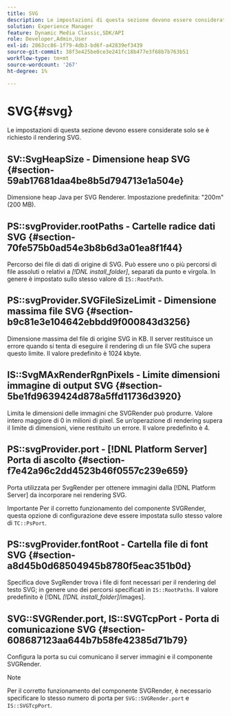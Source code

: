```yaml
---
title: SVG
description: Le impostazioni di questa sezione devono essere considerate solo se è richiesto il rendering SVG.
solution: Experience Manager
feature: Dynamic Media Classic,SDK/API
role: Developer,Admin,User
exl-id: 2863cc86-1f79-4db3-bd6f-a42839ef3439
source-git-commit: 38f3e425be0ce3e241fc18b477e3f68b7b763b51
workflow-type: tm+mt
source-wordcount: '267'
ht-degree: 1%

---
```


# SVG{#svg}

Le impostazioni di questa sezione devono essere considerate solo se è richiesto il rendering SVG.

## SV::SvgHeapSize - Dimensione heap SVG {#section-59ab17681daa4be8b5d794713e1a504e}

Dimensione heap Java per SVG Renderer. Impostazione predefinita: &quot;200m&quot; (200 MB).

## PS::svgProvider.rootPaths - Cartelle radice dati SVG {#section-70fe575b0ad54e3b8b6d3a01ea8f1f44}

Percorso dei file di dati di origine di SVG. Può essere uno o più percorsi di file assoluti o relativi a *[!DNL install_folder]*, separati da punto e virgola. In genere è impostato sullo stesso valore di `IS::RootPath`.

## PS::svgProvider.SVGFileSizeLimit - Dimensione massima file SVG {#section-b9c81e3e104642ebbdd9f000843d3256}

Dimensione massima del file di origine SVG in KB. Il server restituisce un errore quando si tenta di eseguire il rendering di un file SVG che supera questo limite. Il valore predefinito è 1024 kbyte.

## IS::SvgMAxRenderRgnPixels - Limite dimensioni immagine di output SVG {#section-5be1fd9639424d878a5ffd11736d3920}

Limita le dimensioni delle immagini che SVGRender può produrre. Valore intero maggiore di 0 in milioni di pixel. Se un’operazione di rendering supera il limite di dimensioni, viene restituito un errore. Il valore predefinito è 4.

## PS::svgProvider.port - [!DNL Platform Server] Porta di ascolto {#section-f7e42a96c2dd4523b46f0557c239e659}

Porta utilizzata per SvgRender per ottenere immagini dalla [!DNL Platform Server] da incorporare nei rendering SVG.

Importante Per il corretto funzionamento del componente SVGRender, questa opzione di configurazione deve essere impostata sullo stesso valore di `TC::PsPort`.

## PS::svgProvider.fontRoot - Cartella file di font SVG {#section-a8d45b0d68504945b8780f5eac351b0d}

Specifica dove SvgRender trova i file di font necessari per il rendering del testo SVG; in genere uno dei percorsi specificati in `IS::RootPaths`. Il valore predefinito è [!DNL  *[!DNL install_folder]*/images].

## SVG::SVGRender.port, IS::SVGTcpPort - Porta di comunicazione SVG {#section-608687123aa644b7b58fe42385d71b79}

Configura la porta su cui comunicano il server immagini e il componente SVGRender.

>[!NOTE]
>
>Per il corretto funzionamento del componente SVGRender, è necessario specificare lo stesso numero di porta per `SVG::SVGRender.port` e `IS::SVGTcpPort`.
